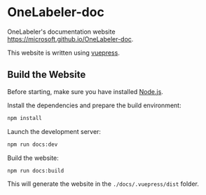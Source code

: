 # OneLabeler-doc

OneLabeler's documentation website <https://microsoft.github.io/OneLabeler-doc>.

This website is written using [vuepress](https://vuepress.vuejs.org/).

## Build the Website

Before starting, make sure you have installed [Node.js](https://nodejs.org/).

Install the dependencies and prepare the build environment:

```bash
npm install
```

Launch the development server:

```bash
npm run docs:dev
```

Build the website:

```bash
npm run docs:build
```

This will generate the website in the `./docs/.vuepress/dist` folder.
